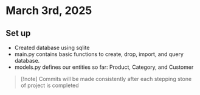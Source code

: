 # March 3rd, 2025

## Set up

- Created database using sqlite
- main.py contains basic functions to create, drop, import, and query database.
- models.py defines our entities so far: Product, Category, and Customer

>[!note] Commits will be made consistently after each stepping stone of project is completed

